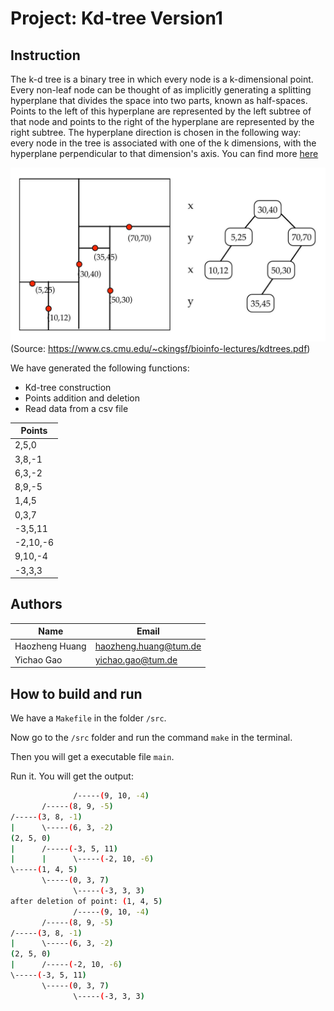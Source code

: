 # Project: Kd-tree Version1

## Instruction

The k-d tree is a binary tree in which every node is a k-dimensional point. Every non-leaf node can be thought of as implicitly generating a splitting hyperplane that divides the space into two parts, known as half-spaces. Points to the left of this hyperplane are represented by the left subtree of that node and points to the right of the hyperplane are represented by the right subtree. The hyperplane direction is chosen in the following way: every node in the tree is associated with one of the k dimensions, with the hyperplane perpendicular to that dimension's axis. You can find more [here](https://en.wikipedia.org/wiki/K-d_tree)

![image](figures/kd-example.png)
(Source: https://www.cs.cmu.edu/~ckingsf/bioinfo-lectures/kdtrees.pdf)

We have generated the following functions:
- Kd-tree construction
- Points addition and deletion
- Read data from a csv file

|Points|
|--------|
|2,5,0|
|3,8,-1|
|6,3,-2|
|8,9,-5|
|1,4,5|
|0,3,7|
|-3,5,11|
|-2,10,-6|
|9,10,-4|
|-3,3,3|
## Authors

|Name|Email|
|--------|--------|
|Haozheng Huang|haozheng.huang@tum.de|
|Yichao Gao|yichao.gao@tum.de|


## How to build and run
We have a `Makefile` in the folder `/src`.

Now go to the `/src` folder and run the command `make` in the terminal.

Then you will get a executable file `main`.

Run it. You will get the output:

```bash
              /-----(9, 10, -4)
       /-----(8, 9, -5)
/-----(3, 8, -1)
|      \-----(6, 3, -2)
(2, 5, 0)
|      /-----(-3, 5, 11)
|      |      \-----(-2, 10, -6)
\-----(1, 4, 5)
       \-----(0, 3, 7)
              \-----(-3, 3, 3)
after deletion of point: (1, 4, 5)
              /-----(9, 10, -4)
       /-----(8, 9, -5)
/-----(3, 8, -1)
|      \-----(6, 3, -2)
(2, 5, 0)
|      /-----(-2, 10, -6)
\-----(-3, 5, 11)
       \-----(0, 3, 7)
              \-----(-3, 3, 3)

```




